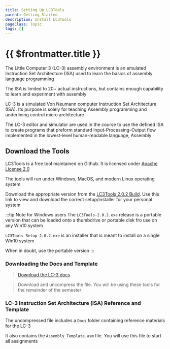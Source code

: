 ```yaml
---
title: Setting Up LC3Tools
parent: Getting Started
description: Install LC3Tools
pageClass: Topic
tags: []
---
```


<!-- <script setup>
import KeyConcepts from '../../.vitepress/components/KeyConcepts.vue'
</script> -->

# {{ $frontmatter.title }}
<!-- **{{ $frontmatter.description }}** -->

<!-- <KeyConcepts :ConceptArray= "[
  {
  Concept:'Little Computer 3 (LC-3) is an educational environment',
  Details:'We will be using a very simple environment to learn assembly. Is is highly simplified, but contains plenty of instructions to expose students to the level of programming'
},
  {
  Concept:'LC-3 is Windows-only',
  Details:'The official version only runs on the Windows platform. Students may need to use computer labs on campus or get access to a Windows system if they do not own one.'
},
{
  Concept:'Download the correct version',
  Details:'There are many variations of LC-3 created by schools and students. Ensure you download the correct version for our class'
}]" /> -->

<!-- <iframe width="560" height="315" src="https://www.youtube.com/embed/uOfsziZaPl8" title="YouTube video player" frameborder="0" allow="accelerometer; autoplay; clipboard-write; encrypted-media; gyroscope; picture-in-picture" allowfullscreen></iframe> -->


The Little Computer 3 (LC-3) assembly environment is an emulated Instruction Set Architecture (ISA) used to learn the basics of assembly language programming

The ISA is limited to 20+ actual instructions, but contains enough capability to learn and experiment with assembly

LC-3 is a simulated Von Neumann computer Instruction Set Architecture (ISA). Its purpose is solely for teaching Assembly programming and underlining control micro architecture

The LC-3 editor and simulator are used in the course to use the defined ISA to create programs that preform standard Input-Processing-Output flow implemented in the lowest-level human-readable language, Assembly

## Download the Tools
LC3Tools is a free tool maintained on Github. It is licensed under [Apache License 2.0](http://www.apache.org/licenses/LICENSE-2.0)

The tools will run under Windows, MacOS, and modern Linux operating system

Download the appropriate version from the [LC3Tools 2.0.2 Build](https://github.com/chiragsakhuja/lc3tools/releases/tag/v2.0.2). Use this link to view and download the correct setup/installer for your personal system

:::tip Note for Windows users
The ```LC3Tools-2.0.2.exe``` release is a portable version that can be loaded onto a thumbdrive or portable disk fro use on any Win10 system

```LC3Tools-Setup-2.0.2.exe``` is an installer that is meant to install on a single Win10 system

When in doubt, use the portable version
:::

### Downloading the Docs and Template

<!-- <Badge text="Version 3.01" type="tip"/> <Badge text="Windows Only" type="warning"/> -->

> [Download the LC-3 docs](/downloads/LC3/LC3Docs.zip)

<!-- In class, we will be using version 3.01. Windows versions should be downloaded from McGraw Hill (https://highered.mheducation.com/sites/0072467509/student_view0/lc-3_simulator.html) -->

> Download and uncompress the file. You will be using these tools for the remainder of the semester

<!-- There are various implementations of the LC-3 available online, but most are student projects or hobby programmer implementations. Using these version may change your results -->

<!-- ### Installation
Both Tools and supporting files are not installed in the typical Windows installation process. The downloaded .exe for Windows is an auto-unzip files that will copy files to the chosen directory.
Uninstalling  only required deleting the directory contains the “installation”

![LC3 Installation Files](/images/AssemblyProgramming/GettingStarted/LC3Files.png) -->

### LC-3 Instruction Set Architecture (ISA) Reference and Template

The uncompressed file includes a ```Docs``` folder containing reference materials for the LC-3

It also contains the ```Assembly_Template.asm``` file. You will use this file to start all assignments